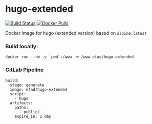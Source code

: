 # hugo-extended
[![Build Status](https://travis-ci.org/eternal-flame-AD/hugo-extended.svg?branch=master)](https://travis-ci.org/eternal-flame-AD/hugo-extended)
[![Docker Pulls](https://img.shields.io/docker/pulls/efad/hugo-extended.svg)](https://hub.docker.com/r/efad/hugo-extended/)

Docker image for hugo (extended version) based on `alpine:latest`

### Build locally:

```
docker run --rm -v `pwd`:/www -w /www efad/hugo-extended
```

### GitLab Pipeline

```
build:
  stage: generate
  image: efad/hugo-extended
  script:
    - hugo
  artifacts:
    paths:
      - public/
    expire_in: 1 day
```